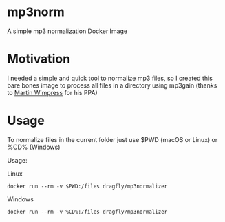 # mp3norm
A simple mp3 normalization Docker Image

# Motivation
I needed a simple and quick tool to normalize mp3 files, so I created this bare bones image to process all files in a directory using mp3gain (thanks to [Martin Wimpress](https://launchpad.net/~flexiondotorg/+archive/ubuntu/audio) for his PPA)

# Usage
To normalize files in the current folder just use $PWD (macOS or Linux) or %CD% (Windows)

Usage:

Linux
```
docker run --rm -v $PWD:/files dragfly/mp3normalizer
```

Windows
```
docker run --rm -v %CD%:/files dragfly/mp3normalizer
```